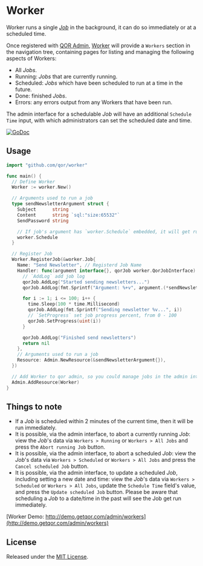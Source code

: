 # Worker

Worker runs a single [*Job*](<https://en.wikipedia.org/wiki/Job_(computing)>) in the background, it can do so immediately or at a scheduled time.

Once registered with [QOR Admin](http://github.com/qor/admin), [Worker](https://github.com/qor/worker) will provide a `Workers` section in the navigation tree, containing pages for listing and managing the following aspects of Workers:

  - All *Jobs*.
  - Running: *Jobs* that are currently running.
  - Scheduled: *Jobs* which have been scheduled to run at a time in the future.
  - Done: finished *Jobs*.
  - Errors: any errors output from any Workers that have been run.

The admin interface for a schedulable *Job* will have an additional `Schedule Time` input, with which administrators can set the scheduled date and time.

[![GoDoc](https://godoc.org/github.com/qor/worker?status.svg)](https://godoc.org/github.com/qor/worker)

## Usage

```go
import "github.com/qor/worker"

func main() {
  // Define Worker
  Worker := worker.New()

  // Arguments used to run a job
  type sendNewsletterArgument struct {
    Subject      string
    Content      string `sql:"size:65532"`
    SendPassword string

    // If job's argument has `worker.Schedule` embedded, it will get run at a scheduled time
    worker.Schedule
  }

  // Register Job
  Worker.RegisterJob(&worker.Job{
    Name: "Send Newsletter", // Registerd Job Name
    Handler: func(argument interface{}, qorJob worker.QorJobInterface) error {
      // `AddLog` add job log
      qorJob.AddLog("Started sending newsletters...")
      qorJob.AddLog(fmt.Sprintf("Argument: %+v", argument.(*sendNewsletterArgument)))

      for i := 1; i <= 100; i++ {
        time.Sleep(100 * time.Millisecond)
        qorJob.AddLog(fmt.Sprintf("Sending newsletter %v...", i))
        // `SetProgress` set job progress percent, from 0 - 100
        qorJob.SetProgress(uint(i))
      }

      qorJob.AddLog("Finished send newsletters")
      return nil
    },
    // Arguments used to run a job
    Resource: Admin.NewResource(&sendNewsletterArgument{}),
  })

  // Add Worker to qor admin, so you could manage jobs in the admin interface
  Admin.AddResource(Worker)
}
```

## Things to note

- If a *Job* is scheduled within 2 minutes of the current time, then it will be run immediately.
- It is possible, via the admin interface, to abort a currently running *Job*: view the *Job*'s data via `Workers > Running` or `Workers > All Jobs` and press the `Abort running Job` button.
- It is possible, via the admin interface, to abort a scheduled *Job*: view the *Job*'s data via `Workers > Scheduled` or `Workers > All Jobs` and press the `Cancel scheduled Job` button.
- It is possible, via the admin interface, to update a scheduled *Job*, including setting a new date and time: view the *Job*'s data via `Workers > Scheduled` or `Workers > All Jobs`, update the `Schedule Time` field's value, and press the `Update scheduled Job` button. Please be aware that scheduling a *Job* to a date/time in the past will see the Job get run immediately.

[Worker Demo:  http://demo.getqor.com/admin/workers](http://demo.getqor.com/admin/workers)

## License

Released under the [MIT License](http://opensource.org/licenses/MIT).
